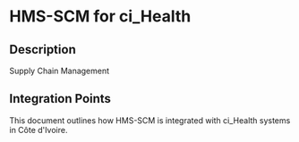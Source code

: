 # HMS-SCM for ci_Health

## Description

Supply Chain Management

## Integration Points

This document outlines how HMS-SCM is integrated with ci_Health systems in Côte d'Ivoire.
